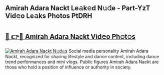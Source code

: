 ## Amirah Adara Nackt Le𝚊k𝚎d N𝚞𝚍e - Part-YzT Vid𝚎o Le𝚊ks Photos PtDRH

# <h2><a href="http://fb53ou.evod.top/?m=Amirah+Adara+Nackt">🔗 👉🔴 Amirah Adara Nackt Vid𝚎o Ph𝚘t𝚘s</a></h2>

[![Amirah Adara Nackt N𝚞d𝚎s](https://i.imgur.com/8V9OHl7.gif)](http://fb53ou.evod.top/?m=Amirah+Adara+Nackt)
Social media personality Amirah Adara Nackt, recognized for sharing lifestyle and dance content, including dance trend performances and mini vlogs. Public figures Amirah Adara Nackt are those who hold a position of influence or authority in society. 
